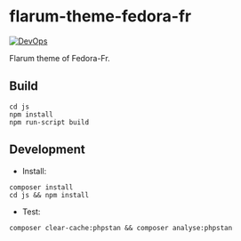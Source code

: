 # flarum-theme-fedora-fr

[![DevOps](https://github.com/Fedora-Fr/flarum-theme-fedora-fr/actions/workflows/devops.yml/badge.svg)](https://github.com/Fedora-Fr/flarum-theme-fedora-fr/actions/workflows/devops.yml)

Flarum theme of Fedora-Fr.

## Build

~~~
cd js
npm install
npm run-script build
~~~

## Development

* Install:

~~~
composer install
cd js && npm install
~~~

* Test:

~~~
composer clear-cache:phpstan && composer analyse:phpstan
~~~

